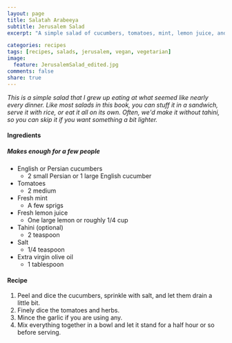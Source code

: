 ```yaml
---
layout: page
title: Salatah Arabeeya
subtitle: Jerusalem Salad
excerpt: "A simple salad of cucumbers, tomatoes, mint, lemon juice, and tahini."

categories: recipes
tags: [recipes, salads, jerusalem, vegan, vegetarian]
image:
  feature: JerusalemSalad_edited.jpg
comments: false
share: true
---
```




*This is a simple salad that I grew up eating at what seemed like nearly every dinner. Like most salads in this book, you can stuff it in a sandwich, serve it with rice, or eat it all on its own. Often, we'd make it without tahini, so you can skip it if you want something a bit lighter.*

#### Ingredients

##### Makes enough for a few people

* English or Persian cucumbers
    - 2 small Persian or 1 large English cucumber
* Tomatoes
    - 2 medium
* Fresh mint
    - A few sprigs
* Fresh lemon juice
    - One large lemon or roughly 1/4 cup
* Tahini (optional)
    - 2 teaspoon
* Salt
    - 1/4 teaspoon
* Extra virgin olive oil        
    - 1 tablespoon

#### Recipe

1. Peel and dice the cucumbers, sprinkle with salt, and let them drain a little bit.
2. Finely dice the tomatoes and herbs.
3. Mince the garlic if you are using any.
4. Mix everything together in a bowl and let it stand for a half hour or so before serving.  

